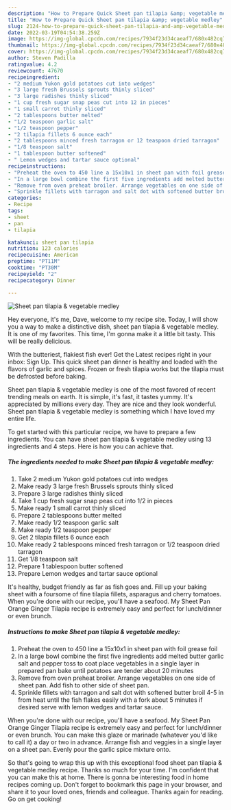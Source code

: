 ```yaml
---
description: "How to Prepare Quick Sheet pan tilapia &amp; vegetable medley"
title: "How to Prepare Quick Sheet pan tilapia &amp; vegetable medley"
slug: 2124-how-to-prepare-quick-sheet-pan-tilapia-and-amp-vegetable-medley
date: 2022-03-19T04:54:38.259Z
image: https://img-global.cpcdn.com/recipes/7934f23d34caeaf7/680x482cq70/sheet-pan-tilapia-vegetable-medley-recipe-main-photo.jpg
thumbnail: https://img-global.cpcdn.com/recipes/7934f23d34caeaf7/680x482cq70/sheet-pan-tilapia-vegetable-medley-recipe-main-photo.jpg
cover: https://img-global.cpcdn.com/recipes/7934f23d34caeaf7/680x482cq70/sheet-pan-tilapia-vegetable-medley-recipe-main-photo.jpg
author: Steven Padilla
ratingvalue: 4.2
reviewcount: 47670
recipeingredient:
- "2 medium Yukon gold potatoes cut into wedges"
- "3 large fresh Brussels sprouts thinly sliced"
- "3 large radishes thinly sliced"
- "1 cup fresh sugar snap peas cut into 12 in pieces"
- "1 small carrot thinly sliced"
- "2 tablespoons butter melted"
- "1/2 teaspoon garlic salt"
- "1/2 teaspoon pepper"
- "2 tilapia fillets 6 ounce each"
- "2 tablespoons minced fresh tarragon or 12 teaspoon dried tarragon"
- "1/8 teaspoon salt"
- "1 tablespoon butter softened"
- " Lemon wedges and tartar sauce optional"
recipeinstructions:
- "Preheat the oven to 450 line a 15x10x1 in sheet pan with foil grease foil"
- "In a large bowl combine the first five ingredients add melted butter garlic salt and pepper toss to coat place vegetables in a single layer in prepared pan bake until potatoes are tender about 20 minutes"
- "Remove from oven preheat broiler. Arrange vegetables on one side of sheet pan. Add fish to other side of sheet pan."
- "Sprinkle fillets with tarragon and salt dot with softened butter broil 4-5 in from heat until the fish flakes easily with a fork about 5 minutes if desired serve with lemon wedges and tartar sauce."
categories:
- Recipe
tags:
- sheet
- pan
- tilapia

katakunci: sheet pan tilapia 
nutrition: 123 calories
recipecuisine: American
preptime: "PT11M"
cooktime: "PT30M"
recipeyield: "2"
recipecategory: Dinner

---
```



![Sheet pan tilapia & vegetable medley](https://img-global.cpcdn.com/recipes/7934f23d34caeaf7/680x482cq70/sheet-pan-tilapia-vegetable-medley-recipe-main-photo.jpg)

Hey everyone, it's me, Dave, welcome to my recipe site. Today, I will show you a way to make a distinctive dish, sheet pan tilapia & vegetable medley. It is one of my favorites. This time, I'm gonna make it a little bit tasty. This will be really delicious.

With the butteriest, flakiest fish ever! Get the Latest recipes right in your inbox: Sign Up. This quick sheet pan dinner is healthy and loaded with the flavors of garlic and spices. Frozen or fresh tilapia works but the tilapia must be defrosted before baking.

Sheet pan tilapia & vegetable medley is one of the most favored of recent trending meals on earth. It is simple, it's fast, it tastes yummy. It's appreciated by millions every day. They are nice and they look wonderful. Sheet pan tilapia & vegetable medley is something which I have loved my entire life.


To get started with this particular recipe, we have to prepare a few ingredients. You can have sheet pan tilapia & vegetable medley using 13 ingredients and 4 steps. Here is how you can achieve that.

<!--inarticleads1-->

##### The ingredients needed to make Sheet pan tilapia & vegetable medley:

1. Take 2 medium Yukon gold potatoes cut into wedges
1. Make ready 3 large fresh Brussels sprouts thinly sliced
1. Prepare 3 large radishes thinly sliced
1. Take 1 cup fresh sugar snap peas cut into 1/2 in pieces
1. Make ready 1 small carrot thinly sliced
1. Prepare 2 tablespoons butter melted
1. Make ready 1/2 teaspoon garlic salt
1. Make ready 1/2 teaspoon pepper
1. Get 2 tilapia fillets 6 ounce each
1. Make ready 2 tablespoons minced fresh tarragon or 1/2 teaspoon dried tarragon
1. Get 1/8 teaspoon salt
1. Prepare 1 tablespoon butter softened
1. Prepare  Lemon wedges and tartar sauce optional


It's healthy, budget friendly as far as fish goes and. Fill up your baking sheet with a foursome of fine tilapia fillets, asparagus and cherry tomatoes. When you're done with our recipe, you'll have a seafood. My Sheet Pan Orange Ginger Tilapia recipe is extremely easy and perfect for lunch/dinner or even brunch. 

<!--inarticleads2-->

##### Instructions to make Sheet pan tilapia & vegetable medley:

1. Preheat the oven to 450 line a 15x10x1 in sheet pan with foil grease foil
1. In a large bowl combine the first five ingredients add melted butter garlic salt and pepper toss to coat place vegetables in a single layer in prepared pan bake until potatoes are tender about 20 minutes
1. Remove from oven preheat broiler. Arrange vegetables on one side of sheet pan. Add fish to other side of sheet pan.
1. Sprinkle fillets with tarragon and salt dot with softened butter broil 4-5 in from heat until the fish flakes easily with a fork about 5 minutes if desired serve with lemon wedges and tartar sauce.


When you're done with our recipe, you'll have a seafood. My Sheet Pan Orange Ginger Tilapia recipe is extremely easy and perfect for lunch/dinner or even brunch. You can make this glaze or marinade (whatever you'd like to call it) a day or two in advance. Arrange fish and veggies in a single layer on a sheet pan. Evenly pour the garlic spice mixture onto. 

So that's going to wrap this up with this exceptional food sheet pan tilapia & vegetable medley recipe. Thanks so much for your time. I'm confident that you can make this at home. There is gonna be interesting food in home recipes coming up. Don't forget to bookmark this page in your browser, and share it to your loved ones, friends and colleague. Thanks again for reading. Go on get cooking!
